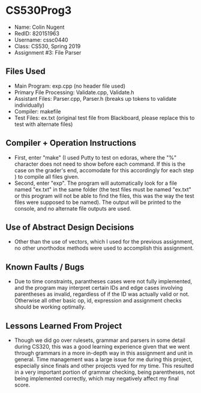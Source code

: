 # CS530Prog3

* Name: Colin Nugent
* RedID: 820151963
* Username: cssc0440
* Class: CS530, Spring 2019
* Assignment #3: File Parser

## Files Used
* Main Program: exp.cpp (no header file used)
* Primary File Processing: Validate.cpp, Validate.h
* Assistant Files: Parser.cpp, Parser.h (breaks up tokens to validate individually)
* Compiler: makefile
* Test Files: ex.txt (original test file from Blackboard, please replace this to test with alternate files)

## Compiler + Operation Instructions
* First, enter "make" (I used Putty to test on edoras, where the "%" character does not need to show before each command. If this is the case on the grader's end, accomodate for this accordingly for each step ) to compile all files given.
* Second, enter "exp". The program will automatically look for a file named "ex.txt" in the same folder (the test files must be named "ex.txt" or this program will not be able to find the files, this was the way the test files were supposed to be named). The output will be printed to the console, and no alternate file outputs are used.

## Use of Abstract Design Decisions
* Other than the use of vectors, which I used for the previous assignment, no other unorthodox methods were used to accomplish this assignment.

## Known Faults / Bugs
* Due to time constraints, parantheses cases were not fully implemented, and the program may interpret certain IDs and edge cases involving parentheses as invalid, regardless of if the ID was actually valid or not. Otherwise all other basic op, id, expression and assignment checks should be working optimally.

## Lessons Learned From Project
* Though we did go over rulesets, grammar and parsers in some detail during CS320, this was a good learning experience given that we went through grammars in a more in-depth way in this assignment and unit in general. Time management was a large issue for me during this project, especially since finals and other projects vyed for my time. This resulted in a very important portion of grammar checking, being parentheses, not being implemented correctly, which may negatively affect my final score.
